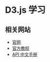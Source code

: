 # D3.js 学习

## 相关网站
* [官网](http://d3js.org/)
* [官方教程](https://github.com/mbostock/d3/wiki/Tutorials)
* [API 中文手册](https://github.com/mbostock/d3/wiki/API--%E4%B8%AD%E6%96%87%E6%89%8B%E5%86%8C)
